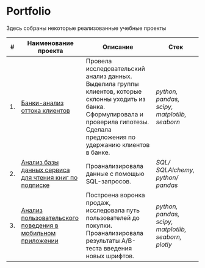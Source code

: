 # Portfolio

Здесь собраны некоторые реализованные учебные проекты

| #    | Наименование проекта                | Описание                                                             | Стек                                                         |
| ---- | ------------------------------------------------------------ | --------------------------------------------------------------- | ---------------------------------------- |
| 1.   | [Банки-анализ оттока клиентов](https://github.com/Kelenaki/Portfolio/tree/main/Bank_analysis) | Провела исследовательский анализ данных. Выделила группы клиентов, которые склонны уходить из банка. Сформулировала и проверила гипотезы. Сделала предложения по удержанию клиентов в банке.| *python, pandas, scipy, matplotlib, seaborn*|
| 2.   | [Анализ базы данных сервиса для чтения книг по подписке](https://github.com/Kelenaki/Portfolio/tree/main/sql_books) |Проанализировала данные с помощью SQL-запросов. | *SQL/ SQLAlchemy, python/ pandas*|
| 3.   | [Анализ пользовательского поведения в мобильном приложении](https://github.com/Kelenaki/Portfolio/tree/main/mobile_app_analysis) | Построена воронка продаж, исследовала путь пользователей до покупки. Проанализировала результаты A/B-теста введения новых шрифтов. | *python, pandas, scipy, matplotlib, seaborn, plotly*|
